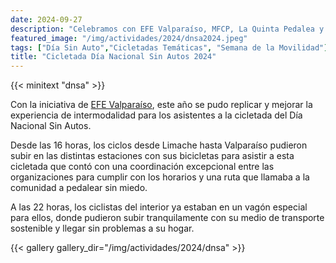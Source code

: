 ```yaml
---
date: 2024-09-27
description: "Celebramos con EFE Valparaíso, MFCP, La Quinta Pedalea y Recorriendo Calles la movilidad sostenible del Gran Valparaíso!!"
featured_image: "/img/actividades/2024/dnsa2024.jpeg"
tags: ["Día Sin Auto","Cicletadas Temáticas", "Semana de la Movilidad"]
title: "Cicletada Día Nacional Sin Autos 2024"
---
```


{{< minitext "dnsa" >}}

Con la iniciativa de [EFE Valparaíso](https://www.efe.cl/nuestros-servicios/limache-puerto/), este año se pudo replicar y mejorar la experiencia de intermodalidad para los asistentes a la cicletada del Día Nacional Sin Autos.

Desde las 16 horas, los ciclos desde Limache hasta Valparaíso pudieron subir en las distintas estaciones con sus bicicletas para asistir a esta cicletada que contó con una coordinación excepcional entre las organizaciones para cumplir con los horarios y una ruta que llamaba a la comunidad a pedalear sin miedo.

A las 22 horas, los ciclistas del interior ya estaban en un vagón especial para ellos, donde pudieron subir tranquilamente con su medio de transporte sostenible y llegar sin problemas a su hogar.

{{< gallery gallery_dir="/img/actividades/2024/dnsa" >}}
